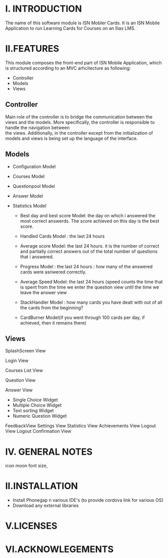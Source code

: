 I. INTRODUCTION 
===============

The name of this software module is ISN Mobler Cards. It is an ISN Mobile Application to run Learning Cards for Courses on an Ilias LMS. 



II.FEATURES
============

This module composes the front-end part of ISN Mobile Application, which is structured according to an MVC arhcitecture as following:

- Controller
- Models
- Views


Controller
----------

Main role of the controller is to bridge the communication between the views and the models.  More specifically, the controller is responsible to handle the navigation between  
the views. Additionally, in the controller except from the initialization of models and views is being set up the language of the interface.



Models
------
* Configuration Model
* Courses Model
* Questionpool Model
* Answer Model
* Statistics Model

	- Best day and best score Model: the day on which i answered  the most correct answerds. 
	                                 The score achieved on this day is the best score.
	
	
	- Handled Cards Model :          the last 24 hours
	
	- Average score Model: the last 24 hours. it is the number of correct and partially correct answers
						   out of the total number of questions that i answered.
	- Progress Model : the last 24 hours : how many of the answered cards were asnwered correctly.
	 
	- Average Speed Model: the last 24 hours (speed counts the time that is spent from the time we enter the question view
						until the time we leave the answer view
	
	- StackHandler Model : how many cards you have dealt with out of all the cards from the beginning?
	
	- CardBurner Model(if you went through 100 cards per day, if achieved, then it remains there)


Views
------

SplashScreen View

Login View

Courses List View

Question View

Answer View
 - Single Choice Widget
 - Multiple Choice Widget
 - Text sorting Widget
 - Numeric Question Widget

FeedbackView
Settings View
Statistics View
Achievements View
Logout View
Logout Confirmation View



IV. GENERAL NOTES
=================

icon moon font  size,

 


II.INSTALLATION
===============

- Install Phonegap n various IDE's (to provide cordova link for various OS) 
- Download any external libraries



V.LICENSES
===========




VI.ACKNOWLEGEMENTS
=================